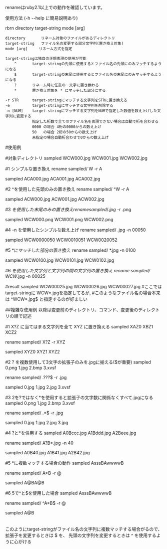 renameはruby2.1以上での動作を確認しています。

使用方法
(-h --help に簡易説明あり)

rbrn directory target-string mode [arg]

    directory       リネーム対象のファイルがあるディレクトリ
    target-string   ファイル名の変更する部分文字列(置き換え対象)
    mode [arg]     リネーム方式を指定

    target-stringは独自の正規表現の使用が可能
        ^       target-stringの先頭に使用するとファイル名の先頭にのみマッチするようになる
        $       target-stringの末尾に使用するとファイル名の末尾にのみマッチするようになる
        ?       リネーム時に任意の一文字に置き換わる
        *       置き換え対象を * にマッチした部分にする
    
    -r STR      target-stringにマッチする文字列をSTRに置き換える
    -e          target-stringにマッチする文字列を削除する
    -n [NUM]    target-stringにマッチする文字列をNUMで指定した数値を数え上げした文字列に変更する
                指定した桁数で全てのファイル名を表現できない場合は自動で桁を合わせる
                0000 の場合 4桁の0000からの数え上げ
                50   の場合 2桁の50からの数え上げ
                未指定の場合自動桁合わせで0からの数え上げ


#使用例

#対象ディレクトリ
sampled
    WCW000.jpg
    WCW001.jpg
    WCW002.jpg


#1 シンプルな置き換え
rename sampled/ W -r A

sampled
    ACA000.jpg
    ACA001.jpg
    ACA002.jpg


#2 ^を使用した先頭のみの置き換え
rename sampled/ ^W -r A

sampled
    ACW000.jpg
    ACW001.jpg
    ACW002.jpg


#3 $を使用した末尾のみの置き換え
rename sampled/ .jpg$ -r .png

sampled
    WCW000.png
    WCW001.png
    WCW002.png


#4 -n を使用したシンプルな数え上げ
rename sampled/ .jpg -n 00050

sampled
    WCW0000050
    WCW0010051
    WCW0020052


#5 *にマッチした部分の置き換え
rename sampled/ *.jpg -n 0100

sampled
    WCW0100.jpg
    WCW0101.jpg
    WCW0102.jpg


#6 *を使用した文字列と文字列の間の文字列の置き換え
rename sampled/ WCW*.jpg -n 00025

#result
sampled
    WCW00025.jpg
    WCW00026.jpg
    WCW00027.jpg
    #ここではtarget-stringに WCW*.jpgを指定してるが,
    #このようなファイル名の場合本来は ^WCW*.jpg$ と指定するのが好ましい


##複雑な使用例
    以降は変更前のディレクトリ、コマンド、変更後のディレクトリの順で記述

#1 X?Z に当てはまる文字列を全て XYZ に置き換える
sampled
    XAZ0
    XBZ1
    XCZ2

rename sampled/ X?Z -r XYZ

sampled
    XYZ0
    XYZ1
    XYZ2

#2 ? を複数使用して3文字の拡張子のみを.jpgに揃える($が重要)
sampled
    0.png
    1.jpg
    2.bmp
    3.xvsf

rename sampled/ .???$ -r .jpg

sampled
    0.jpg
    1.jpg
    2.jpg
    3.xvsf


#3 2を?ではなく*を使用すると拡張子の文字数に関係なくすべて.jpgになる
sampled
    0.png
    1.jpg
    2.bmp
    3.xvsf

rename sampled/ .*$ -r .jpg

sampled
    0.jpg
    1.jpg
    2.jpg
    3.jpg


#4 ?と*を併用する
sampled
    A0Bccc.jpg
    A1Bddd.jpg
    A2Beee.jpg

rename sampled/ A?B*.jpg -n 40

sampled
    A0B40.jpg
    A1B41.jpg
    A2B42.jpg

#5 *に複数マッチする場合の動作
sampled
    AsssBAwwwwB

rename sampled/ A*B -r @

sampled
    A@BA@B

#6 5で^と$を使用した場合
sampled
    AsssBAwwwwB

rename sampled/ ^A*B$ -r @

sampled
    A@B


######
このようにtarget-stringがファイル名の文字列に複数マッチする場合がるので、
拡張子を変更するときは $ を、
先頭の文字列を変更するときは ^ を使用するように心がける
